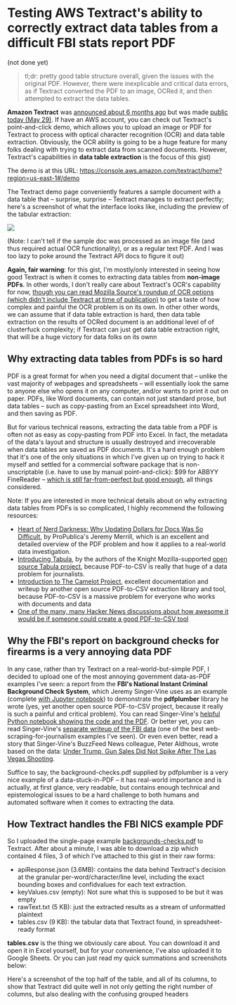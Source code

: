 # Testing AWS Textract's ability to correctly extract data tables from a difficult FBI stats report PDF

(not done yet)

> tl;dr: pretty good table structure overall, given the issues with the original PDF. However, there were inexplicable and critical data errors, as if Textract converted the PDF to an image, OCRed it, and then attempted to extract the data tables.


**Amazon Textract** was [announced about 6 months ago](https://news.ycombinator.com/item?id=18554122) but was made [public today (May 29)](https://finance.yahoo.com/news/aws-announces-general-availability-amazon-220000840.html). If have an AWS account, you can check out Textract's point-and-click demo, which allows you to upload an image or PDF for Textract to process with optical character recognition (OCR) and data table extraction. Obviously, the OCR ability is going to be a huge feature for many folks dealing with trying to extract data from scanned documents. However, Textract's capabilities in **data table extraction** is the focus of this gist)

The demo is at this URL: https://console.aws.amazon.com/textract/home?region=us-east-1#/demo


The Textract demo page conveniently features a sample document with a data table that – surprise, surprise – Textract manages to extract perfectly; here's a screenshot of what the interface looks like, including the preview of the tabular extraction:

<a href="https://console.aws.amazon.com/textract/home?region=us-east-1#/demo">
<img src="https://user-images.githubusercontent.com/121520/58604820-4a47ee00-8285-11e9-86eb-14de20306709.png">
</a>


(Note: I can't tell if the sample doc was processed as an image file (and thus required actual OCR functionality), or as a regular text PDF. And I was too lazy to poke around the Textract API docs to figure it out)


**Again, fair warning**: for this gist, I'm mostly/only interested in seeing how good Textract is when it comes to extracting data tables from **non-image PDFs**. In other words, I don't really care about Textract's OCR's capability for now, [though you can read Mozilla Source's roundup of OCR options (which didn't include Textract at time of publication)](https://source.opennews.org/articles/so-many-ocr-options/) to get a taste of how complex and painful the OCR problem is on its own. In other other words, we can assume that if data table extraction is hard, then data table extraction on the results of OCRed document is an additional level of of clusterfuck complexity; if Textract can just get data table extraction right, that will be a huge victory for data folks on its ownn



## Why extracting data tables from PDFs is so hard

PDF is a great format for when you need a digital document that – unlike the vast majority of webpages and spreadsheets – will essentially look the same to anyone else who opens it on any computer, and/or wants to print it out on paper. PDFs, like Word documents, can contain not just standard prose, but data tables – such as copy-pasting from an Excel spreadsheet into Word, and then saving as PDF.

But for various technical reasons, extracting the data table from a PDF is often not as easy as copy-pasting from PDF into Excel. In fact, the metadata of the data's layout and structure is usually destroyed and irrecoverable when data tables are saved as PDF documents. It's a hard enough problem that it's one of the only situations in which I've given up on trying to hack it myself and settled for a commercial software package that is non-unscriptable (i.e. have to use by manual point-and-click): $99 for ABBYY FineReader – [which is *still* far-from-perfect but good enough](https://github.com/helloworlddata/white-house-salaries), all things considered.

Note: If you are interested in more technical details about on why extracting data tables from PDFs is so complicated, I highly recommend the following resources:

- [Heart of Nerd Darkness: Why Updating Dollars for Docs Was So Difficult](https://www.propublica.org/nerds/heart-of-nerd-darkness-why-dollars-for-docs-was-so-difficult), by ProPublica's Jeremy Merrill, which is an excellent and detailed overview of the PDF problem and how it applies to a real-world data investigation.
- [Introducing Tabula](https://source.opennews.org/en-US/articles/introducing-tabula/), by the authors of the Knight Mozilla-supported [open source Tabula project](https://source.opennews.org/articles/introducing-tabula/), because PDF-to-CSV is really that huge of a data problem for journalists.
- [Introduction to The Camelot Project](https://camelot-py.readthedocs.io/en/master/user/intro.html), excellent documentation and writeup by another open source PDF-to-CSV extraction library and tool, because PDF-to-CSV is a massive problem for everyone who works with documents and data
- [One of the many, many Hacker News discussions about how awesome it would be if someone could create a good PDF-to-CSV tool](https://news.ycombinator.com/item?id=13729301)




## Why the FBI's report on background checks for firearms is a very annoying data PDF

In any case, rather than try Textract on a real-world-but-simple PDF, I decided to upload one of the most annoying government data-as-PDF examples I've seen: a report from the **FBI's National Instant Criminal Background Check System**, which Jeremy Singer-Vine uses as an example (complete [with Jupyter notebook](https://github.com/jsvine/pdfplumber/blob/master/examples/notebooks/extract-table-nics.ipynb)) to demonstrate the **pdfplumber** library he wrote (yes, yet another open source PDF-to-CSV project, because it really is such a painful and critical problem). You can read Singer-Vine's [helpful Python notebook showing the code and the PDF](https://github.com/jsvine/pdfplumber/blob/master/examples/notebooks/extract-table-nics.ipynb). Or better yet, you can read Singer-Vine's [separate writeup of the FBI data](https://github.com/BuzzFeedNews/nics-firearm-background-checks) (one of the best web-scraping-for-journalism examples I've seen). Or even even better, read a story that Singer-Vine's BuzzFeed News colleague, Peter Aldhous, wrote based on the data: [Under Trump, Gun Sales Did Not Spike After The Las Vegas Shooting](https://www.buzzfeednews.com/article/peteraldhous/gun-sales-after-vegas-shooting).

Suffice to say, the background-checks.pdf supplied by pdfplumber is a very nice example of a data-stuck-in-PDF – it has real-world importance and is actually, at first glance, very readable, but contains enough technical and epistemological issues to be a hard challenge to both humans and automated software when it comes to extracting the data.

## How Textract handles the FBI NICS example PDF

So I uploaded the single-page example [backgrounds-checks.pdf](https://github.com/jsvine/pdfplumber/blob/master/examples/pdfs/background-checks.pdf) to Textract. After about a minute, I was able to download a zip which contained 4 files, 3 of which I've attached to this gist in their raw forms:


- apiResponse.json (3.6MB): contains the data behind Textract's decision at the granular per-word/character/line level, including the exact bounding boxes and confidvalues for each text extraction.
- keyValues.csv (empty): Not sure what this is supposed to be but it was empty
- rawText.txt (5 KB): just the extracted results as a stream of unformatted plaintext
- tables.csv (9 KB): the tabular data that Textract found, in spreadsheet-ready format


**tables.csv** is the thing we obviously care about. You can download it and open it in Excel yourself, but for your convenience, I've also uploaded it to Google Sheets. Or you can just read my quick summations and screenshots below:

Here's a screenshot of the top half of the table, and all of its columns, to show that Textract did quite well in not only getting the right number of columns, but also dealing with the confusing grouped headers

